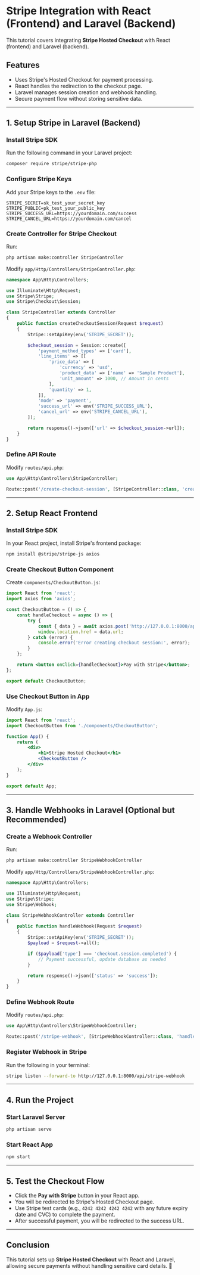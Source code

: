 # Stripe Integration with React (Frontend) and Laravel (Backend)

This tutorial covers integrating **Stripe Hosted Checkout** with React (frontend) and Laravel (backend).

## Features
- Uses Stripe's Hosted Checkout for payment processing.
- React handles the redirection to the checkout page.
- Laravel manages session creation and webhook handling.
- Secure payment flow without storing sensitive data.

---

## 1. **Setup Stripe in Laravel (Backend)**

### Install Stripe SDK
Run the following command in your Laravel project:
```sh
composer require stripe/stripe-php
```

### Configure Stripe Keys
Add your Stripe keys to the `.env` file:
```env
STRIPE_SECRET=sk_test_your_secret_key
STRIPE_PUBLIC=pk_test_your_public_key
STRIPE_SUCCESS_URL=https://yourdomain.com/success
STRIPE_CANCEL_URL=https://yourdomain.com/cancel
```

### Create Controller for Stripe Checkout
Run:
```sh
php artisan make:controller StripeController
```

Modify `app/Http/Controllers/StripeController.php`:

```php
namespace App\Http\Controllers;

use Illuminate\Http\Request;
use Stripe\Stripe;
use Stripe\Checkout\Session;

class StripeController extends Controller
{
    public function createCheckoutSession(Request $request)
    {
        Stripe::setApiKey(env('STRIPE_SECRET'));

        $checkout_session = Session::create([
            'payment_method_types' => ['card'],
            'line_items' => [[
                'price_data' => [
                    'currency' => 'usd',
                    'product_data' => ['name' => 'Sample Product'],
                    'unit_amount' => 1000, // Amount in cents
                ],
                'quantity' => 1,
            ]],
            'mode' => 'payment',
            'success_url' => env('STRIPE_SUCCESS_URL'),
            'cancel_url' => env('STRIPE_CANCEL_URL'),
        ]);

        return response()->json(['url' => $checkout_session->url]);
    }
}
```

### Define API Route
Modify `routes/api.php`:

```php
use App\Http\Controllers\StripeController;

Route::post('/create-checkout-session', [StripeController::class, 'createCheckoutSession']);
```

---

## 2. **Setup React Frontend**

### Install Stripe SDK
In your React project, install Stripe's frontend package:
```sh
npm install @stripe/stripe-js axios
```

### Create Checkout Button Component
Create `components/CheckoutButton.js`:

```jsx
import React from 'react';
import axios from 'axios';

const CheckoutButton = () => {
    const handleCheckout = async () => {
        try {
            const { data } = await axios.post('http://127.0.0.1:8000/api/create-checkout-session');
            window.location.href = data.url;
        } catch (error) {
            console.error('Error creating checkout session:', error);
        }
    };

    return <button onClick={handleCheckout}>Pay with Stripe</button>;
};

export default CheckoutButton;
```

### Use Checkout Button in App
Modify `App.js`:

```jsx
import React from 'react';
import CheckoutButton from './components/CheckoutButton';

function App() {
    return (
        <div>
            <h1>Stripe Hosted Checkout</h1>
            <CheckoutButton />
        </div>
    );
}

export default App;
```

---

## 3. **Handle Webhooks in Laravel** (Optional but Recommended)

### Create a Webhook Controller
Run:
```sh
php artisan make:controller StripeWebhookController
```

Modify `app/Http/Controllers/StripeWebhookController.php`:

```php
namespace App\Http\Controllers;

use Illuminate\Http\Request;
use Stripe\Stripe;
use Stripe\Webhook;

class StripeWebhookController extends Controller
{
    public function handleWebhook(Request $request)
    {
        Stripe::setApiKey(env('STRIPE_SECRET'));
        $payload = $request->all();

        if ($payload['type'] === 'checkout.session.completed') {
            // Payment successful, update database as needed
        }

        return response()->json(['status' => 'success']);
    }
}
```

### Define Webhook Route
Modify `routes/api.php`:

```php
use App\Http\Controllers\StripeWebhookController;

Route::post('/stripe-webhook', [StripeWebhookController::class, 'handleWebhook']);
```

### Register Webhook in Stripe
Run the following in your terminal:
```sh
stripe listen --forward-to http://127.0.0.1:8000/api/stripe-webhook
```

---

## 4. **Run the Project**

### Start Laravel Server
```sh
php artisan serve
```

### Start React App
```sh
npm start
```

---

## 5. **Test the Checkout Flow**
- Click the **Pay with Stripe** button in your React app.
- You will be redirected to Stripe's Hosted Checkout page.
- Use Stripe test cards (e.g., `4242 4242 4242 4242` with any future expiry date and CVC) to complete the payment.
- After successful payment, you will be redirected to the success URL.

---

## Conclusion
This tutorial sets up **Stripe Hosted Checkout** with React and Laravel, allowing secure payments without handling sensitive card details. 🚀

